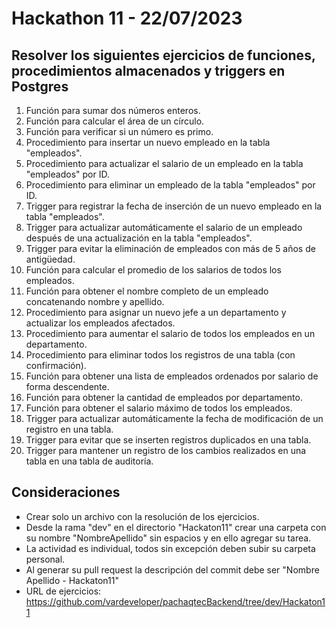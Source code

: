 # Hackathon 11 - 22/07/2023

## Resolver los siguientes ejercicios de funciones, procedimientos almacenados y triggers en Postgres

1. Función para sumar dos números enteros.
2. Función para calcular el área de un círculo.
3. Función para verificar si un número es primo.
4. Procedimiento para insertar un nuevo empleado en la tabla "empleados".
5. Procedimiento para actualizar el salario de un empleado en la tabla "empleados" por ID.
6. Procedimiento para eliminar un empleado de la tabla "empleados" por ID.
7. Trigger para registrar la fecha de inserción de un nuevo empleado en la tabla "empleados".
8. Trigger para actualizar automáticamente el salario de un empleado después de una actualización en la tabla "empleados".
9. Trigger para evitar la eliminación de empleados con más de 5 años de antigüedad.
10. Función para calcular el promedio de los salarios de todos los empleados.
11. Función para obtener el nombre completo de un empleado concatenando nombre y apellido.
12. Procedimiento para asignar un nuevo jefe a un departamento y actualizar los empleados afectados.
13. Procedimiento para aumentar el salario de todos los empleados en un departamento.
14. Procedimiento para eliminar todos los registros de una tabla (con confirmación).
15. Función para obtener una lista de empleados ordenados por salario de forma descendente.
16. Función para obtener la cantidad de empleados por departamento.
17. Función para obtener el salario máximo de todos los empleados.
18. Trigger para actualizar automáticamente la fecha de modificación de un registro en una tabla.
19. Trigger para evitar que se inserten registros duplicados en una tabla.
20. Trigger para mantener un registro de los cambios realizados en una tabla en una tabla de auditoría.

## Consideraciones

- Crear solo un archivo con la resolución de los ejercicios.
- Desde la rama "dev" en el directorio "Hackaton11" crear una carpeta con su nombre "NombreApellido" sin espacios y en ello agregar su tarea.
- La actividad es individual, todos sin excepción deben subir su carpeta personal.
- Al generar su pull request la descripción del commit debe ser "Nombre Apellido - Hackaton11"
- URL de ejercicios: https://github.com/vardeveloper/pachaqtecBackend/tree/dev/Hackaton11
